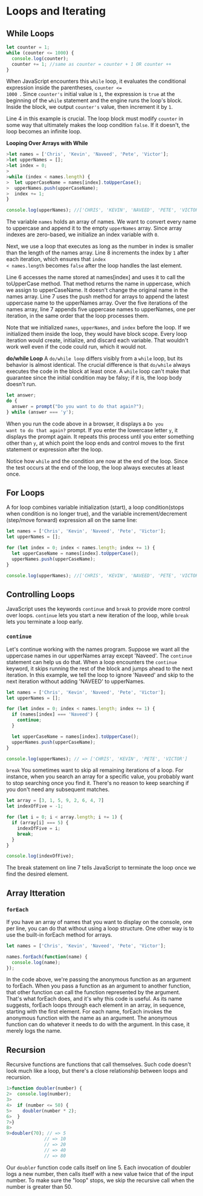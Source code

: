 # Loops and Iterating
## While Loops
```js
let counter = 1;
while (counter <= 1000) {
  console.log(counter);
  counter += 1; //same as counter = counter + 1 OR counter ++ 
}
```
When JavaScript encounters this <code>while</code> loop, it evaluates the conditional expression inside the parentheses, <code>counter <= 1000 </code>. Since <code>counter's</code> initial value is <code>1</code>, the expression is <code>true</code> at the beginning of the <code>while</code> statement and the engine runs the loop's block. Inside the block, we output <code>counter's</code> value, then increment it by <code>1</code>.

Line 4 in this example is crucial. The loop block must modify <code>counter</code> in some way that ultimately makes the loop condition <code>false</code>. If it doesn't, the loop becomes an infinite loop.

**Looping Over Arrays with While** 
```js
>let names = ['Chris', 'Kevin', 'Naveed', 'Pete', 'Victor'];
>let upperNames = [];
>let index = 0;
>
>while (index < names.length) {
>  let upperCaseName = names[index].toUpperCase();
>  upperNames.push(upperCaseName);
>  index += 1;
}

console.log(upperNames); //['CHRIS', 'KEVIN', 'NAVEED', 'PETE', 'VICTOR']
```

The variable <code>names</code> holds an array of names. We want to convert every name to uppercase and append it to the empty <code>upperNames</code> array. Since array indexes are zero-based, we initialize an index variable with <code>0</code>.

Next, we use a loop that executes as long as the number in index is smaller than the length of the names array. Line 8 increments the index by <code>1</code> after each iteration, which ensures that <code>index < names.length</code> becomes <code>false</code> after the loop handles the last element.

Line 6 accesses the name stored at names[index] and uses it to call the toUpperCase method. That method returns the name in uppercase, which we assign to upperCaseName. It doesn't change the original name in the names array.
Line 7 uses the push method for arrays to append the latest uppercase name to the upperNames array. Over the five iterations of the names array, line 7 appends five uppercase names to upperNames, one per iteration, in the same order that the loop processes them.

Note that we initialized <code>names</code>, <code>upperNames</code>, and <code>index</code> before the loop. If we initialized them inside the loop, they would have block scope. Every loop iteration would create, initialize, and discard each variable. That wouldn't work well even if the code could run, which it would not.

**do/while Loop** 
A <code>do/while loop</code> differs visibly from a <code>while</code> loop, but its behavior is almost identical. The crucial difference is that <code>do/while</code> always executes the code in the block at least once. A <code>while</code> loop can't make that guarantee since the initial condition may be falsy; if it is, the loop body doesn't run. 
```js
let answer;
do {
  answer = prompt("Do you want to do that again?");
} while (answer === 'y');
```
When you run the code above in a browser, it displays a <code>Do you want to do that again?</code> prompt. If you enter the lowercase letter <code>y</code>, it displays the prompt again. It repeats this process until you enter something other than <code>y</code>, at which point the loop ends and control moves to the first statement or expression after the loop.

Notice how <code>while</code> and the condition are now at the end of the loop. Since the test occurs at the end of the loop, the loop always executes at least once.

## For Loops
A for loop combines variable initialization (start), a loop condition(stops when condition is no longer true), and the variable increment/decrement (step/move forward) expression all on the same line:
```js
let names = ['Chris', 'Kevin', 'Naveed', 'Pete', 'Victor'];
let upperNames = [];

for (let index = 0; index < names.length; index += 1) {
  let upperCaseName = names[index].toUpperCase();
  upperNames.push(upperCaseName);
}

console.log(upperNames); //['CHRIS', 'KEVIN', 'NAVEED', 'PETE', 'VICTOR']
```

## Controlling Loops 
JavaScript uses the keywords <code>continue</code> and <code>break</code> to provide more control over loops. <code>continue</code> lets you start a new iteration of the loop, while <code>break</code> lets you terminate a loop early.

### <code>continue</code>
Let's continue working with the names program. Suppose we want all the uppercase names in our upperNames array except 'Naveed'. The <code>continue</code> statement can help us do that. When a loop encounters the <code>continue</code> keyword, it skips running the rest of the block and jumps ahead to the next iteration. In this example, we tell the loop to ignore 'Naveed' and skip to the next iteration without adding 'NAVEED' to upperNames.


```js
let names = ['Chris', 'Kevin', 'Naveed', 'Pete', 'Victor'];
let upperNames = [];

for (let index = 0; index < names.length; index += 1) {
  if (names[index] === 'Naveed') {
    continue;
  }

  let upperCaseName = names[index].toUpperCase();
  upperNames.push(upperCaseName);
}

console.log(upperNames); // => ['CHRIS', 'KEVIN', 'PETE', 'VICTOR']
```

<code>break</code>
You sometimes want to skip all remaining iterations of a loop. For instance, when you search an array for a specific value, you probably want to stop searching once you find it. There's no reason to keep searching if you don't need any subsequent matches.
```js
let array = [3, 1, 5, 9, 2, 6, 4, 7]
let indexOfFive = -1;

for (let i = 0; i < array.length; i += 1) {
  if (array[i] === 5) {
    indexOfFive = i;
    break;
  }
}

console.log(indexOfFive);
``` 

The break statement on line 7 tells JavaScript to terminate the loop once we find the desired element.

## Array Itteration
### <code>forEach</code>
If you have an array of names that you want to display on the console, one per line, you can do that without using a loop structure. One other way is to use the built-in forEach method for arrays. 

```js
let names = ['Chris', 'Kevin', 'Naveed', 'Pete', 'Victor'];

names.forEach(function(name) {
  console.log(name);
});
```

In the code above, we're passing the anonymous function as an argument to forEach. When you pass a function as an argument to another function, that other function can call the function represented by the argument. That's what forEach does, and it's why this code is useful. As its name suggests, forEach loops through each element in an array, in sequence, starting with the first element. For each name, forEach invokes the anonymous function with the name as an argument. The anonymous function can do whatever it needs to do with the argument. In this case, it merely logs the name.

## Recursion  
Recursive functions are functions that call themselves. Such code doesn't look much like a loop, but there's a close relationship between loops and recursion. 

```js
1>function doubler(number) {
2>  console.log(number);
3>
4>  if (number <= 50) {
5>    doubler(number * 2);
6>  } 
7>}
8>
9>doubler(70); // => 5
              // => 10
              // => 20
              // => 40
              // => 80
```
Our <code>doubler</code> function code calls itself on line 5. Each invocation of doubler logs a new number, then calls itself with a new value twice that of the input number. To make sure the "loop" stops, we skip the recursive call when the number is greater than 50.

